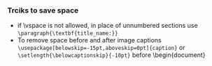 ### Trciks to save space
- if \vspace is not allowed, in place of unnumbered sections use ```\paragraph{\textbf{title_name:}}```
- To remove space before and after image captions ```\usepackage[belowskip=-15pt,aboveskip=0pt]{caption}``` or ```\setlength{\belowcaptionskip}{-10pt}``` before \begin{document}
